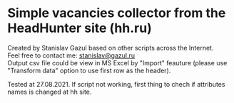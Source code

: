 # Simple vacancies collector from the HeadHunter site (hh.ru)

Created by Stanislav Gazul based on other scripts across the Internet.<br>
Feel free to contact me: stanislav@gazul.ru<br>
Output csv file could be view in MS Excel by "Import" feauture (please use "Transform data" option to use first row as the header).

Tested at 27.08.2021.
If script not working, first thing to chech if attributes names is changed at hh site.
